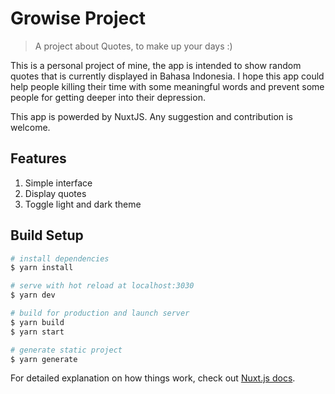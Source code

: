 # Growise Project

> A project about Quotes, to make up your days :)

This is a personal project of mine, the app is intended to show random quotes that is currently displayed in Bahasa Indonesia. I hope this app could help people killing their time with some meaningful words and prevent some people for getting deeper into their depression.

This app is powerded by NuxtJS. Any suggestion and contribution is welcome.

## Features
1. Simple interface
2. Display quotes
3. Toggle light and dark theme

## Build Setup
``` bash
# install dependencies
$ yarn install

# serve with hot reload at localhost:3030
$ yarn dev

# build for production and launch server
$ yarn build
$ yarn start

# generate static project
$ yarn generate
```

For detailed explanation on how things work, check out [Nuxt.js docs](https://nuxtjs.org).

